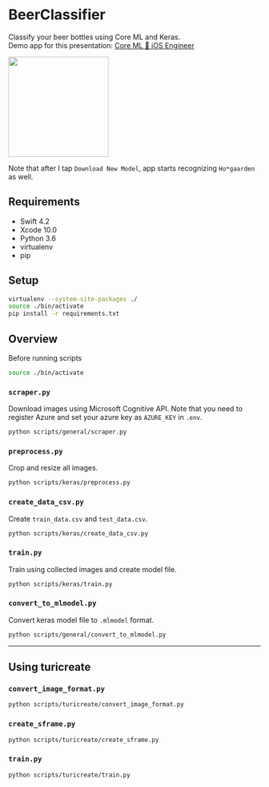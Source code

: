 # BeerClassifier

Classify your beer bottles using Core ML and Keras.  
Demo app for this presentation: [Core ML 🏃 iOS Engineer](https://speakerdeck.com/_shingt/core-ml-ios-engineer)

<img width=200 src="https://user-images.githubusercontent.com/1391330/34070759-3e81a024-e2af-11e7-95c8-6f63297d8688.gif">

Note that after I tap `Download New Model`, app starts recognizing `Ho*gaarden` as well.

## Requirements

* Swift 4.2
* Xcode 10.0
* Python 3.6
* virtualenv
* pip

## Setup

```sh
virtualenv --system-site-packages ./
source ./bin/activate
pip install -r requirements.txt
```

## Overview

Before running scripts 

```sh
source ./bin/activate
```

### `scraper.py`

Download images using Microsoft Cognitive API.
Note that you need to register Azure and set your azure key as `AZURE_KEY` in `.env`.

```sh
python scripts/general/scraper.py
```

### `preprocess.py`

Crop and resize all images.

```sh
python scripts/keras/preprocess.py
```

### `create_data_csv.py`

Create `train_data.csv` and `test_data.csv`.

```sh
python scripts/keras/create_data_csv.py
```

### `train.py`

Train using collected images and create model file.

```sh
python scripts/keras/train.py
```

### `convert_to_mlmodel.py`

Convert keras model file to `.mlmodel` format.

```sh
python scripts/general/convert_to_mlmodel.py
```

---

## Using turicreate

### `convert_image_format.py`

```sh
python scripts/turicreate/convert_image_format.py
```

### `create_sframe.py`

```sh
python scripts/turicreate/create_sframe.py
```

### `train.py`

```sh
python scripts/turicreate/train.py
```


